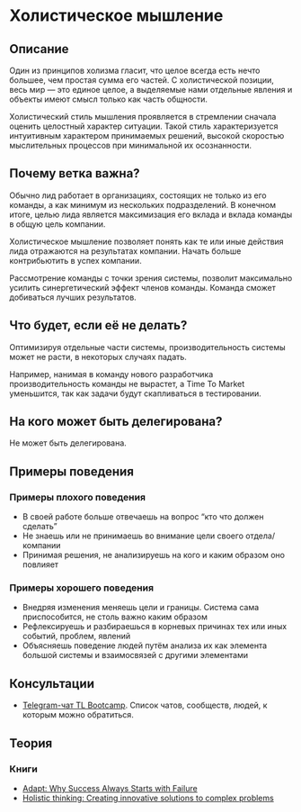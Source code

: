 # Холистическое мышление
## Описание
Один из принципов холизма гласит, что целое всегда есть нечто большее, чем простая сумма его частей. С холистической позиции, весь мир — это единое целое, а выделяемые нами отдельные явления и объекты имеют смысл только как часть общности.

Холистический стиль мышления проявляется в стремлении сначала оценить целостный характер ситуации. Такой стиль характеризуется интуитивным характером принимаемых решений, высокой скоростью мыслительных процессов при минимальной их осознанности.

## Почему ветка важна?
Обычно лид работает в организациях, состоящих не только из его команды, а как минимум из нескольких подразделений. В конечном итоге, целью лида является максимизация его вклада и вклада команды в общую цель компании.

Холистическое мышление позволяет понять как те или иные действия лида отражаются на результатах компании. Начать больше контрибьютить в успех компании.

Рассмотрение команды с точки зрения системы, позволит максимально усилить синергетический эффект членов команды. Команда сможет добиваться лучших результатов.

## Что будет, если её не делать?
Оптимизируя отдельные части системы, производительность системы может не расти, в некоторых случаях падать.

Например, нанимая в команду нового разработчика производительность команды не вырастет, а Time To Market уменьшится, так как задачи будут скапливаться в тестировании.

## На кого может быть делегирована?
Не может быть делегирована.

## Примеры поведения
### Примеры плохого поведения
- В своей работе больше отвечаешь на вопрос “кто что должен сделать”
- Не знаешь или не принимаешь во внимание цели своего отдела/компании
- Принимая решения, не анализируешь на кого и каким образом оно повлияет

### Примеры хорошего поведения
- Внедряя изменения меняешь цели и границы. Система сама приспособится, не столь важно каким образом
- Рефлексируешь и разбираешься в корневых причинах тех или иных событий, проблем, явлений
- Объясняешь поведение людей путём анализа их как элемента большой системы и взаимосвязей с другими элементами

## Консультации
- [Telegram-чат TL Bootcamp](https://tlinks.run/tlbootcamp).
Список чатов, сообществ, людей, к которым можно обратиться.

## Теория
### Книги
- [Adapt: Why Success Always Starts with Failure](https://www.amazon.com/gp/product/1408701537/)
- [Holistic thinking: Creating innovative solutions to complex problems](https://www.amazon.com/gp/product/B00BV8MZXK/)
